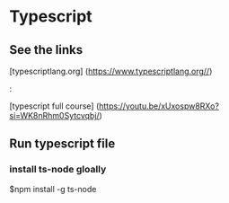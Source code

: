 # Typescript

## See the links

[typescriptlang.org] (<https://www.typescriptlang.org//>)

:

[typescript full course] (<https://youtu.be/xUxospw8RXo?si=WK8nRhm0Sytcvqbj/>)

## Run typescript file

### install ts-node gloally

$npm install -g ts-node
